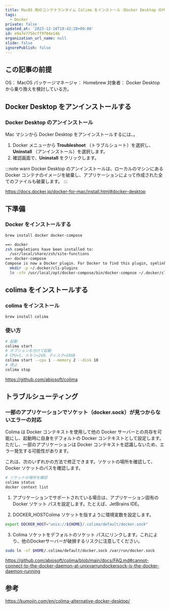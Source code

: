 ```yaml
---
title: MacOS 用のコンテナランタイム Colima をインストール（Docker Desktop の代替）
tags:
  - Docker
private: false
updated_at: '2023-12-10T19:42:28+09:00'
id: e9a7e775bcff9f04e14b
organization_url_name: null
slide: false
ignorePublish: false
---
```


## この記事の前提

OS： MacOS
パッケージマネージャ： Homebrew
対象者： Docker Desktop から乗り換えを検討している方。

## Docker Desktop をアンインストールする

### Docker Desktop のアンインストール

Mac マシンから Docker Desktop をアンインストールするには、。

1. Docker メニューから **Troubleshoot** （トラブルシュート）を選択し、 **Uninstall** （アンインストール）を選択します。
1. 確認画面で、**Uninstall** をクリックします。

:::note warn
Docker Desktop のアンインストールは、ローカルのマシンにある Docker コンテナのイメージを破棄し、アプリケーションによって作成された全てのファイルも破棄します。
:::

https://docs.docker.jp/docker-for-mac/install.html#docker-desktop

## 下準備

### Docker をインストールする

```bash
brew install docker docker-compose

==> docker
zsh completions have been installed to:
  /usr/local/share/zsh/site-functions
==> docker-compose
Compose is now a Docker plugin. For Docker to find this plugin, symlink it:
  mkdir -p ~/.docker/cli-plugins
  ln -sfn /usr/local/opt/docker-compose/bin/docker-compose ~/.docker/cli-plugins/docker-compose
```

## colima をインストールする

### colima をインストール

```bash
brew install colima
```

### 使い方

```sh
# 起動
colima start
# オプションを付けて起動
# CPU=1、メモリ=2GB、ディスク=10GB
colima start --cpu 1 --memory 2 --disk 10
# 停止
colima stop
```

https://github.com/abiosoft/colima

## トラブルシューティング

### 一部のアプリケーションでソケット（docker.sock）が見つからないエラーの対応

Colima は Docker コンテキストを使用して他の Docker サーバーとの共存を可能にし、起動時に自身をデフォルトの Docker コンテキストとして設定します。
ただし、一部のアプリケーションは Docker コンテキストを認識しないため、エラー発生する可能性があります。

これは、次のいずれかの方法で修正できます。ソケットの場所を確認して、Docker ソケットのパスを確認します。

```sh
# ソケットの場所を確認
colima status
docker context list
```

1. アプリケーションでサポートされている場合は、アプリケーション固有の Docker ソケット パスを設定します。たとえば、JetBrains IDE。

2. DOCKER_HOSTColima ソケットを指すように環境変数を設定します。

```sh
export DOCKER_HOST="unix://${HOME}/.colima/default/docker.sock"
```

3. Colima ソケットをデフォルトのソケット パスにリンクします。これにより、他のDockerサーバーが破損するリスクに注意してください。

```sh
sudo ln -sf $HOME/.colima/default/docker.sock /var/run/docker.sock
```

https://github.com/abiosoft/colima/blob/main/docs/FAQ.md#cannot-connect-to-the-docker-daemon-at-unixvarrundockersock-is-the-docker-daemon-running

## 参考

https://kumojin.com/en/colima-alternative-docker-desktop/
